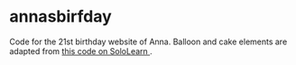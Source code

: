 # annasbirfday

Code for the 21st birthday website of Anna. Balloon and cake elements are adapted from <a href="https://code.sololearn.com/Wg1Mfa32SnXT/#html"> this code on SoloLearn </a>.


